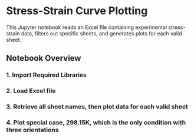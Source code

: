 # Stress-Strain Curve Plotting

This Jupyter notebook reads an Excel file containing experimental stress-strain data, filters out specific sheets, and generates plots for each valid sheet.


## Notebook Overview

### 1. **Import Required Libraries**

### 2. Load Excel file

### 3. Retrieve all sheet names, then plot data for each valid sheet

### 4. Plot special case, 298.15K, which is the only condition with three orientations
